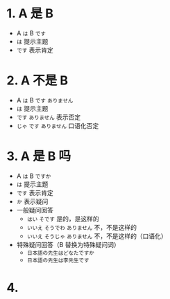 # 1. A 是 B
- A `は` B `です`
- `は` 提示主题
- `です` 表示肯定

# 2. A 不是 B
- A `は` B `です` `ありません`
- `は` 提示主题
- `です` `ありません` 表示否定
- `じゃ` `です` `ありません` 口语化否定

# 3. A 是 B 吗
- A `は` B `ですか`
- `は` 提示主题
- `です` 表示肯定
- `か` 表示疑问
- 一般疑问回答
    - `はい` `そです` 是的，是这样的
    - `いいえ` `そうでわ` `ありません` 不，不是这样的
    - `いいえ` `そうじゃ` `ありません` 不，不是这样的（口语化）
- 特殊疑问回答（B 替换为特殊疑问词）
    - `日本語の先生はどなたですか`
    - `日本語の先生は李先生です`
# 4. 